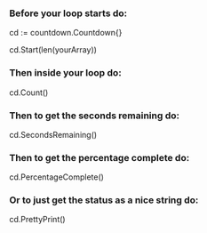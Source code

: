 ### Before your loop starts do:

  cd := countdown.Countdown{}
  
  cd.Start(len(yourArray))

### Then inside your loop do:

  cd.Count()

### Then to get the seconds remaining do:

  cd.SecondsRemaining()

### Then to get the percentage complete do:

  cd.PercentageComplete()

### Or to just get the status as a nice string do:

  cd.PrettyPrint()